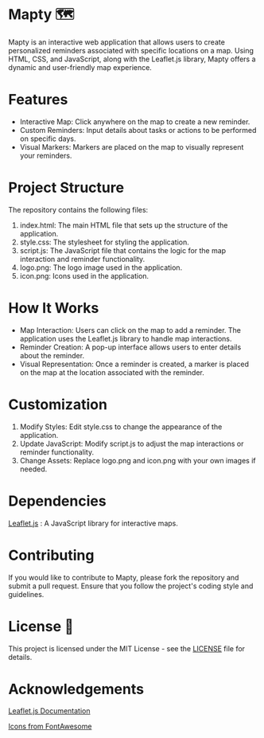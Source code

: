 # Mapty 🗺️

Mapty is an interactive web application that allows users to create personalized reminders associated with specific locations on a map. Using HTML, CSS, and JavaScript, along with the Leaflet.js library, Mapty offers a dynamic and user-friendly map experience.

# Features

- Interactive Map: Click anywhere on the map to create a new reminder.
- Custom Reminders: Input details about tasks or actions to be performed on specific days.
- Visual Markers: Markers are placed on the map to visually represent your reminders.

# Project Structure

The repository contains the following files:

1. index.html: The main HTML file that sets up the structure of the application.
2. style.css: The stylesheet for styling the application.
3. script.js: The JavaScript file that contains the logic for the map interaction and reminder functionality.
4. logo.png: The logo image used in the application.
5. icon.png: Icons used in the application.

# How It Works

- Map Interaction: Users can click on the map to add a reminder. The application uses the Leaflet.js library to handle map interactions.
- Reminder Creation: A pop-up interface allows users to enter details about the reminder.
- Visual Representation: Once a reminder is created, a marker is placed on the map at the location associated with the reminder.

# Customization

1. Modify Styles: Edit style.css to change the appearance of the application.
2. Update JavaScript: Modify script.js to adjust the map interactions or reminder functionality.
3. Change Assets: Replace logo.png and icon.png with your own images if needed.

# Dependencies

[Leaflet.js](https://leafletjs.com/examples/quick-start/) : A JavaScript library for interactive maps.

# Contributing

If you would like to contribute to Mapty, please fork the repository and submit a pull request. Ensure that you follow the project's coding style and guidelines.

# License 📃

This project is licensed under the MIT License - see the [LICENSE](https://opensource.org/license/mit) file for details.

# Acknowledgements

[Leaflet.js Documentation](https://leafletjs.com/reference.html)

[Icons from FontAwesome](https://fontawesome.com/)
